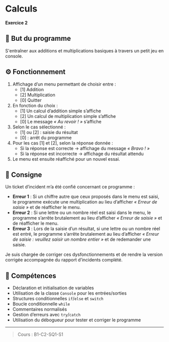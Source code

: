 # Calculs
**Exercice 2**

## 🎯 But du programme
S'entraîner aux additions et multiplications basiques à travers un petit jeu en console.

## ⚙️ Fonctionnement
1. Affichage d’un menu permettant de choisir entre :  
   - [1] Addition  
   - [2] Multiplication  
   - [0] Quitter  
2. En fonction du choix :  
   - [1] Un calcul d’addition simple s’affiche  
   - [2] Un calcul de multiplication simple s’affiche  
   - [0] Le message *« Au revoir ! »* s’affiche  
3. Selon le cas sélectionné :  
   - [1] ou [2] : saisie du résultat  
   - [0] : arrêt du programme  
4. Pour les cas [1] et [2], selon la réponse donnée :  
   - Si la réponse est correcte → affichage du message *« Bravo ! »*  
   - Si la réponse est incorrecte → affichage du résultat attendu  
5. Le menu est ensuite réaffiché pour un nouvel essai.

## 📌 Consigne
Un ticket d’incident m’a été confié concernant ce programme :  
- **Erreur 1** : Si un chiffre autre que ceux proposés dans le menu est saisi, le programme exécute une multiplication au lieu d’afficher *« Erreur de saisie »* et de réafficher le menu.  
- **Erreur 2** : Si une lettre ou un nombre réel est saisi dans le menu, le programme s’arrête brutalement au lieu d’afficher *« Erreur de saisie »* et de réafficher le menu.  
- **Erreur 3** : Lors de la saisie d’un résultat, si une lettre ou un nombre réel est entré, le programme s’arrête brutalement au lieu d’afficher *« Erreur de saisie : veuillez saisir un nombre entier »* et de redemander une saisie.  

Je suis chargée de corriger ces dysfonctionnements et de rendre la version corrigée accompagnée du rapport d’incidents complété.

## 🧩 Compétences
- Déclaration et initialisation de variables  
- Utilisation de la classe `Console` pour les entrées/sorties  
- Structures conditionnelles `if`/`else` et `switch`  
- Boucle conditionnelle `while`  
- Commentaires normalisés  
- Gestion d’erreurs avec `try`/`catch`  
- Utilisation du débogueur pour tester et corriger le programme  

---
> Cours : B1-C2-SQ1-S1
